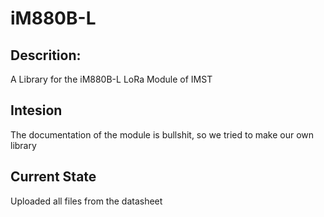 # iM880B-L
## Descrition:
A Library for the iM880B-L LoRa Module of IMST
## Intesion
The documentation of the module is bullshit, so we tried to make our own library
## Current State
Uploaded all files from the datasheet
